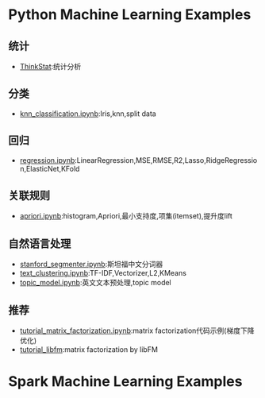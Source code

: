 # Python Machine Learning Examples
## 统计
- [ThinkStat](thinkstats/ThinkStats.ipynb
):统计分析

## 分类
- [knn_classification.ipynb](knn_classification.ipynb):Iris,knn,split data

## 回归
- [regression.ipynb](regression.ipynb):LinearRegression,MSE,RMSE,R2,Lasso,RidgeRegression,ElasticNet,KFold


## 关联规则
- [apriori.ipynb](apriori.ipynb):histogram,Apriori,最小支持度,项集(itemset),提升度lift

## 自然语言处理
- [stanford_segmenter.ipynb](stanford_segmenter.ipynb):斯坦福中文分词器
- [text_clustering.ipynb](text_clustering.ipynb):TF-IDF,Vectorizer,L2,KMeans
- [topic_model.ipynb](topic_model.ipynb):英文文本预处理,topic model

## 推荐
- [tutorial_matrix_factorization.ipynb](tutorial_matrix_factorization.ipynb):matrix factorization代码示例(梯度下降优化)
- [tutorial_libfm](tutorial_libfm):matrix factorization by libFM

# Spark Machine Learning Examples